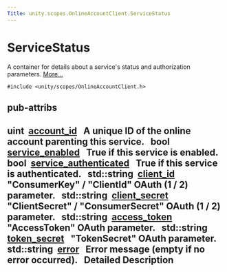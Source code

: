 ```yaml
---
Title: unity.scopes.OnlineAccountClient.ServiceStatus
---
```

        
ServiceStatus
=============

A container for details about a service's status and authorization parameters. [More...](#details)

`#include <unity/scopes/OnlineAccountClient.h>`

pub-attribs
------------------------------------------------

uint 
<a href="#a08c85a5e3382dae0e059f363c9b16dfb">account_id</a>
 
A unique ID of the online account parenting this service.
 
bool 
<a href="#af38877a3d603f348af2af6d411aef1e2">service_enabled</a>
 
True if this service is enabled.
 
bool 
<a href="#ad9e794cbd45b76b73efdc8915685609a">service_authenticated</a>
 
True if this service is authenticated.
 
std::string 
<a href="#a8bac7d6bcec29cc8d4c45309a6dce350">client_id</a>
 
"ConsumerKey" / "ClientId" OAuth (1 / 2) parameter.
 
std::string 
<a href="#a3025d89ff5f55e267e95c17d9af89d83">client_secret</a>
 
"ClientSecret" / "ConsumerSecret" OAuth (1 / 2) parameter.
 
std::string 
<a href="#a0f0f2471eaeb130f65cdbebd8c6cd40e">access_token</a>
 
"AccessToken" OAuth parameter.
 
std::string 
<a href="#abfb75786e9d517da4dce71e65c3f5bec">token_secret</a>
 
"TokenSecret" OAuth parameter.
 
std::string 
<a href="#a73fac8ec582336993a476026d80c250b">error</a>
 
Error message (empty if no error occurred).
 
<span id="details"></span>
Detailed Description
--------------------

